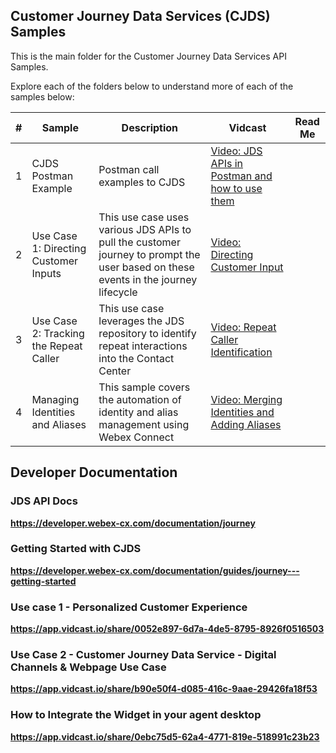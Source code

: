 ## Customer Journey Data Services (CJDS) Samples

This is the main folder for the Customer Journey Data Services API Samples.

Explore each of the folders below to understand more of each of the samples below:

| #   | Sample                                 | Description                                                                                                                        | Vidcast                                                                                                             | Read Me |
| --- | -------------------------------------- | ---------------------------------------------------------------------------------------------------------------------------------- | ------------------------------------------------------------------------------------------------------------------- | ------- |
| 1   | CJDS Postman Example                   | Postman call examples to CJDS                                                                                                      | [Video: JDS APIs in Postman and how to use them](https://app.vidcast.io/share/9c7f0d45-d860-4962-99d2-d5d818fde573) |         |
| 2   | Use Case 1: Directing Customer Inputs  | This use case uses various JDS APIs to pull the customer journey to prompt the user based on these events in the journey lifecycle | [Video: Directing Customer Input](https://app.vidcast.io/share/2af7bfc3-466d-4a69-8251-fb349d3c8a03)                |         |
| 3   | Use Case 2: Tracking the Repeat Caller | This use case leverages the JDS repository to identify repeat interactions into the Contact Center                                 | [Video: Repeat Caller Identification](https://app.vidcast.io/share/df3e7189-6000-44f2-bf22-5508522eeef3)            |         |
| 4   | Managing Identities and Aliases        | This sample covers the automation of identity and alias management using Webex Connect                                             | [Video: Merging Identities and Adding Aliases ](https://app.vidcast.io/share/ba8d30c6-7e95-41f9-9153-ecf9403b5fb3)  |         |

## Developer Documentation

### JDS API Docs

**https://developer.webex-cx.com/documentation/journey**

### Getting Started with CJDS

**https://developer.webex-cx.com/documentation/guides/journey---getting-started**

### Use case 1 - Personalized Customer Experience

**https://app.vidcast.io/share/0052e897-6d7a-4de5-8795-8926f0516503**

### Use Case 2 - Customer Journey Data Service - Digital Channels & Webpage Use Case

**https://app.vidcast.io/share/b90e50f4-d085-416c-9aae-29426fa18f53**

### How to Integrate the Widget in your agent desktop

**https://app.vidcast.io/share/0ebc75d5-62a4-4771-819e-518991c23b23**
